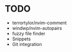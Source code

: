 # TODO

- terrortylor/nvim-comment
- windwp/nvim-autopairs
- fuzzy file finder
- Snippets
- Git integration
